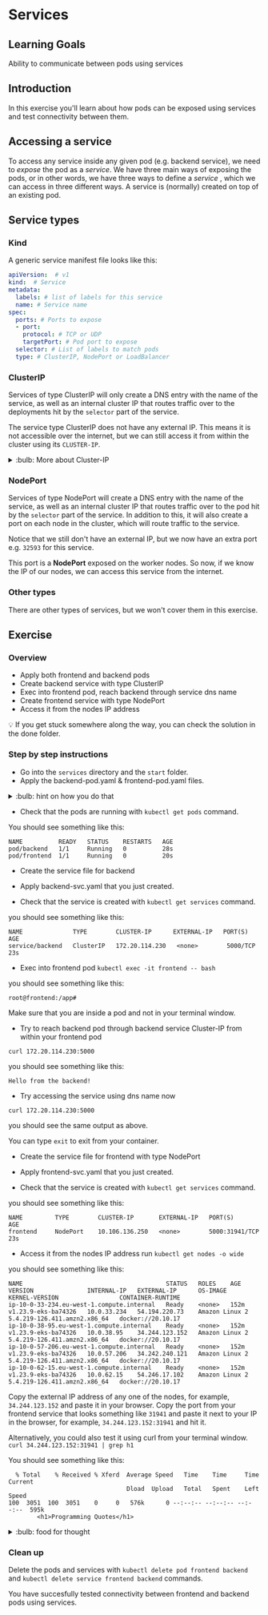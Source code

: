 # Services

## Learning Goals

Ability to communicate between pods using services

## Introduction

In this exercise you'll learn about how pods can be exposed using services and test connectivity between them.

## Accessing a service

To access any service inside any given pod (e.g. backend service), we need to _expose_ the pod as a _service_. We have three main ways of exposing the pods, or in other words, we have three ways to define a _service_ , which we can access in three different ways. A service is (normally) created on top of an existing pod.

## Service types

### Kind

A generic service manifest file looks like this: 

```yaml
apiVersion:  # v1
kind:  # Service
metadata: 
  labels: # list of labels for this service
  name: # Service name
spec:
  ports: # Ports to expose
  - port: 
    protocol: # TCP or UDP
    targetPort: # Pod port to expose
  selector: # List of labels to match pods
  type: # ClusterIP, NodePort or LoadBalancer
```
### ClusterIP

Services of type ClusterIP will only create a DNS entry with the name of the service, as well as an internal cluster IP that routes traffic over to the deployments hit by the `selector` part of the service.

The service type ClusterIP does not have any external IP. This means it is not accessible over the internet, but we can still access it from within the cluster using its `CLUSTER-IP`.

<details>
    <summary> :bulb: More about Cluster-IP</summary>

- The IPs assigned to services as Cluster-IP are from a different Kubernetes network called _Service Network_, which is a completely different network altogether. i.e. it is not connected (nor related) to pod-network or the infrastructure network. Technically it is actually not a real network per-se; it is a labeling system, which is used by Kube-proxy on each node to setup correct iptables rules. (This is an advanced topic, and not our focus right now).
- No matter what type of service you choose while _exposing_ your pod, Cluster-IP is always assigned to that particular service.
- Every service has end-points, which point to the actual pod serving as a backend of a particular service.
- As soon as a service is created, and is assigned a Cluster-IP, an entry is made in Kubernetes' internal DNS against that service, with this service name and the Cluster-IP. e.g. `backend.default.svc.cluster.local` would point to Cluster-IP `172.20.114.230` .

</details>

### NodePort

Services of type NodePort will create a DNS entry with the name of the service, as well as an internal cluster IP that routes traffic over to the pod hit by the `selector` part of the service. In addition to this, it will also create a port on each node in the cluster, which will route traffic to the service.

Notice that we still don't have an external IP, but we now have an extra port e.g. `32593` for this service.

This port is a **NodePort** exposed on the worker nodes. So now, if we know the IP of our nodes, we can access this service from the internet.

### Other types

There are other types of services, but we won't cover them in this exercise.

## Exercise

### Overview

- Apply both frontend and backend pods
- Create backend service with type ClusterIP
- Exec into frontend pod, reach backend through service dns name
- Create frontend service with type NodePort
- Access it from the nodes IP address

:bulb: If you get stuck somewhere along the way, you can check the solution in the done folder.

### Step by step instructions
* Go into the `services` directory and the `start` folder.
* Apply the backend-pod.yaml & frontend-pod.yaml files.

<details>
<summary>:bulb: hint on how you do that </summary>
you can use the `kubectl apply -f` command to deploy the pod. The pod is defined in the `backend-pod.yaml` file. Hint: The apply command can take more than one `-f` parameter to apply more than one yaml file 
</details>

* Check that the pods are running with `kubectl get pods` command.

You should see something like this:

```
NAME          READY   STATUS    RESTARTS   AGE
pod/backend   1/1     Running   0          28s
pod/frontend  1/1     Running   0          20s
```

* Create the service file for backend
* Apply backend-svc.yaml that you just created.

* Check that the service is created with `kubectl get services` command.

you should see something like this:

```
NAME              TYPE        CLUSTER-IP      EXTERNAL-IP   PORT(S)    AGE
service/backend   ClusterIP   172.20.114.230   <none>        5000/TCP   23s
```

* Exec into frontend pod
`kubectl exec -it frontend -- bash`

you should see something like this:

```
root@frontend:/app#
```

Make sure that you are inside a pod and not in your terminal window.

* Try to reach backend pod through backend service Cluster-IP from within your frontend pod

`curl 172.20.114.230:5000`

you should see something like this:

```
Hello from the backend!
```
* Try accessing the service using dns name now

`curl 172.20.114.230:5000`

you should see the same output as above.

You can type `exit` to exit from your container.

* Create the service file for frontend with type NodePort
* Apply frontend-svc.yaml that you just created.

* Check that the service is created with `kubectl get services` command.

you should see something like this:

```
NAME         TYPE        CLUSTER-IP       EXTERNAL-IP   PORT(S)          AGE
frontend     NodePort    10.106.136.250   <none>        5000:31941/TCP   23s
```

- Access it from the nodes IP address
run `kubectl get nodes -o wide`

you should see something like this:

```
NAME                                        STATUS   ROLES    AGE    VERSION               INTERNAL-IP   EXTERNAL-IP      OS-IMAGE         KERNEL-VERSION                 CONTAINER-RUNTIME
ip-10-0-33-234.eu-west-1.compute.internal   Ready    <none>   152m   v1.23.9-eks-ba74326   10.0.33.234   54.194.220.73    Amazon Linux 2   
5.4.219-126.411.amzn2.x86_64   docker://20.10.17
ip-10-0-38-95.eu-west-1.compute.internal    Ready    <none>   152m   v1.23.9-eks-ba74326   10.0.38.95    34.244.123.152   Amazon Linux 2   
5.4.219-126.411.amzn2.x86_64   docker://20.10.17
ip-10-0-57-206.eu-west-1.compute.internal   Ready    <none>   152m   v1.23.9-eks-ba74326   10.0.57.206   34.242.240.121   Amazon Linux 2   
5.4.219-126.411.amzn2.x86_64   docker://20.10.17
ip-10-0-62-15.eu-west-1.compute.internal    Ready    <none>   152m   v1.23.9-eks-ba74326   10.0.62.15    54.246.17.102    Amazon Linux 2   
5.4.219-126.411.amzn2.x86_64   docker://20.10.17
```

Copy the external IP address of any one of the nodes, for example, `34.244.123.152` and paste it in your browser. Copy the port from your frontend service that looks something like `31941` and paste it next to your IP in the browser, for example, `34.244.123.152:31941` and hit it.

Alternatively, you could also test it using curl from your terminal window.
`curl 34.244.123.152:31941 | grep h1`

You should see something like this:

```
  % Total    % Received % Xferd  Average Speed   Time    Time     Time  Current
                                 Dload  Upload   Total   Spent    Left  Speed
100  3051  100  3051    0     0   576k      0 --:--:-- --:--:-- --:--:--  595k
        <h1>Programming Quotes</h1>
```

<details>
<summary>:bulb: food for thought </summary>
Think about why you didn't need to exec into a pod to test frontend service but needed it to test backend service.
</details>

### Clean up

Delete the pods and services with `kubectl delete pod frontend backend` and `kubectl delete service frontend backend` commands.

You have succesfully tested connectivity between frontend and backend pods using services.

